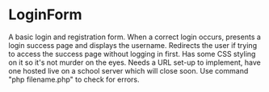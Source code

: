 # LoginForm
A basic login and registration form. When a correct login occurs,  presents a login success page and displays the username. Redirects the user if trying to access the success page without logging in first. Has some CSS styling on it so it's not murder on the eyes. Needs a URL set-up to implement, have one hosted live on a school server which will close soon. Use command "php filename.php" to check for errors.
